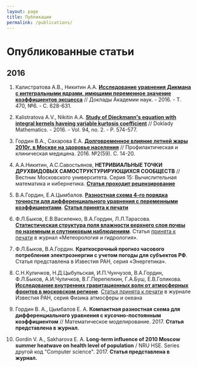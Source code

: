 ```yaml
---
layout: page
title: Публикации
permalink: /publications/
---
```


# **Опубликованные статьи**

## **2016**

1. Калистратова А.В., Никитин А.А. [__Исследование уравнения Дикмана с интегральными ядрами, имющими переменное значение коэффициентов эксцесса__](https://publications.hse.ru/articles/198638656) // Доклады Академии наук. - 2016. - Т. 470, №6. - С. 628-631.

2. Kalistratova A.V., Nikitin A.A. [__Study of Dieckmann's equation with integral kernels haveing variable kurtosis coefficient__](https://publications.hse.ru/articles/198185209) // Doklady Mathematics. - 2016. - Vol. 94, no. 2. - P. 574-577.

3. Гордин В.А., Сахарова Е.А. [__Долговременное влияние летней жары 2010г. в Москве на здоровье населения__](https://publications.hse.ru/articles/177419337) // Профилактическая и клиническая медицина. 2016. №2(59). С. 14-20.

4. А.А.Никитин, А.С.Савостьянов, __НЕТРИВИАЛЬНЫЕ ТОЧКИ ДРУХВИДОВЫХ САМОСТРУКТУРИРУЮЩИХСЯ СООБЩЕСТВ__ // Вестник Московского университета. Серия 15: Вычислительная математика и кибернетика. [__Статья проходит рецензирование__](https://www.dropbox.com/s/vncu55w35wqdtgh/Spravka_Nikitin_Savostyanov.pdf?dl=0)

5. В.А.Гордин, Е.А.Цымбалов. [__Разностная схема 4-го порядка точности для дифференциального уравнения с переменными коэффициентами__](http://publications.hse.ru/view/198702935). [__Статья принята к печати__](https://www.dropbox.com/s/mwymyyme9eif7qa/%D0%A1%D0%BF%D1%80%D0%B0%D0%B2%D0%BA%D0%B0_%D0%B2%D1%8B%D1%85%D0%BE%D0%B4_%D1%81%D1%82%D0%B0%D1%82%D1%8C%D0%B8_%D0%93%D0%BE%D1%80%D0%B4%D0%B8%D0%BD%20%D0%A6%D1%8B%D0%BC%D0%B1%D0%B0%D0%BB%D0%BE%D0%B2.pdf?dl=0)

6. Ф.Л.Быков, Е.В.Василенко, В.А.Гордин, Л.Л.Тарасова. [__Статистическая структура поля влажности верхнего слоя почвы по наземным и спутниковым наблюдениям__](https://publications.hse.ru/articles/198702447). Статья [принята к печати](https://www.dropbox.com/s/sh92ljfp1fz3jpo/spravka_Gordin_Bikov_vlaznosth_pochvi.pdf?dl=0) в журнал «Метеорология и гидрология».

7. Ф.Л.Быков, В.А.Гордин. __Краткосрочный прогноз часового потребления электроэнергии с учетом погоды для субъектов РФ__. Статья представлена в Известия РАН, серия «Энергетика».

8. С.Н.Куличков, Н.Д.Цыбульская, И.П.Чунчузов, В.А.Гордин, Ф.Л.Быков, А.И.Чуличков, В.Г.Перепелкин, Г.А.Буш, Е.В.Голикова. [__Исследование внутренних гравитационных волн от атмосферных фронтов в московском регионе__](https://publications.hse.ru/articles/198701591). [Статья принята к печати](https://www.dropbox.com/s/0rlyzn41dkgtbqy/%D0%A1%D0%BF%D1%80%D0%B0%D0%B2%D0%BA%D0%B0%20%D0%93%D0%BE%D1%80%D0%B4%D0%B8%D0%BD%D1%83%20%D0%91%D1%8B%D0%BA%D0%BE%D0%B2%D1%83%20-%20%D1%84%D0%B8%D0%B7%D0%B8%D0%BA%D0%B0%20%D0%B0%D1%82%D0%BC%D0%BE%D1%81%D1%84%D0%B5%D1%80%D1%8B%20%D0%B8%20%D0%BE%D0%BA%D0%B5%D0%B0%D0%BD%D0%B0.pdf?dl=0) в журнале Известия РАН, серия Физика атмосферы и океана

9. Гордин В. А., Цымбалов Е. А. __Компактная разностная схема для дифференциального уравнения с кусочно-постоянным коэффициентом__ // Математическое моделирование. 2017. __Статья представлена в журнал.__

10. Gordin V. A., Sakharova E. A. __Long-term influence of 2010 Moscow summer heatwave on health level of population__ / NRU HSE. Series другой код "Computer science". 2017. __Статья представлена в журнал.__

